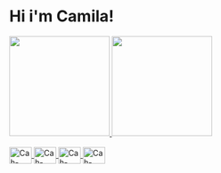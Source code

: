 #  Hi i'm Camila!
<a href="https://github.com/cah-03">
  <img height = "180em" src = "https://github-readme-stats.vercel.app/api?username=cah-03&show_icons=true&theme=highcontrast&include_all_commits=true&count_private=true" />
  <img height = "180em" src = "https://github-readme-stats.vercel.app/api/top-langs/?username=cah-03&layout=compact&langs_count=7&theme=highcontrast" />
</div>


<div style = "display: inline_block"> <br>
  <img align = "center" alt = "Cah-HTML" height = "30" width = "40" src = "https://raw.githubusercontent.com/devicons/devicon/master/icons/html5/html5-original .svg ">
  <img align = "center" alt = "Cah-CSS" height = "30" width = "40" src = "https://raw.githubusercontent.com/devicons/devicon/master/icons/css3/css3-original .svg ">
  <img align = "center" alt = "Cah-Python" height = "30" width = "40" src = "https://raw.githubusercontent.com/devicons/devicon/master/icons/python/python-original .svg ">
<img align= "center" alt = "Cah-C++" height = "30" width = "40" src = "https://cdn.jsdelivr.net/gh/devicons/devicon@v2.14.0/devicon.min.css">
